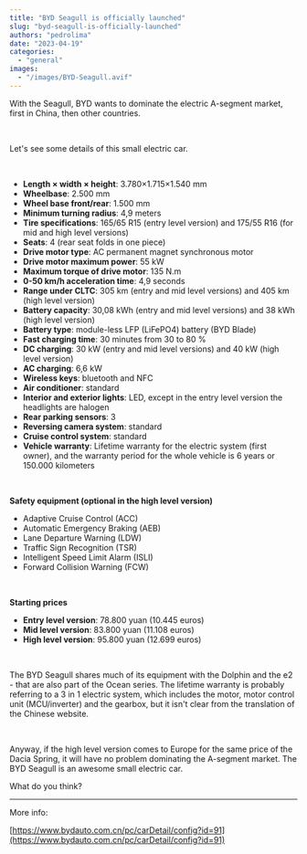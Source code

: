 ```yaml
---
title: "BYD Seagull is officially launched"
slug: "byd-seagull-is-officially-launched"
authors: "pedrolima"
date: "2023-04-19"
categories: 
  - "general"
images: 
  - "/images/BYD-Seagull.avif"
---
```


With the Seagull, BYD wants to dominate the electric A-segment market, first in China, then other countries.

 

Let's see some details of this small electric car.

 

- **Length × width × height**: 3.780×1.715×1.540 mm
- **Wheelbase**: 2.500 mm
- **Wheel base front/rear**: 1.500 mm
- **Minimum turning radius**: 4,9 meters
- **Tire specifications**: 165/65 R15 (entry level version) and 175/55 R16 (for mid and high level versions)
- **Seats**: 4 (rear seat folds in one piece)
- **Drive motor type**: AC permanent magnet synchronous motor
- **Drive motor maximum power**: 55 kW
- **Maximum torque of drive motor**: 135 N.m
- **0-50 km/h acceleration time**: 4,9 seconds
- **Range under CLTC**: 305 km (entry and mid level versions) and 405 km (high level version)
- **Battery capacity**: 30,08 kWh (entry and mid level versions) and 38 kWh (high level version)
- **Battery type**: module-less LFP (LiFePO4) battery (BYD Blade)
- **Fast charging time**: 30 minutes from 30 to 80 %
- **DC charging**: 30 kW (entry and mid level versions) and 40 kW (high level version)
- **AC charging**: 6,6 kW
- **Wireless keys**: bluetooth and NFC
- **Air conditioner**: standard
- **Interior and exterior lights**: LED, except in the entry level version the headlights are halogen
- **Rear parking sensors**: 3
- **Reversing camera system**: standard
- **Cruise control system**: standard
- **Vehicle warranty**: Lifetime warranty for the electric system (first owner), and the warranty period for the whole vehicle is 6 years or 150.000 kilometers

 

**Safety equipment (optional in the high level version)**

- Adaptive Cruise Control (ACC)
- Automatic Emergency Braking (AEB)
- Lane Departure Warning (LDW)
- Traffic Sign Recognition (TSR)
- Intelligent Speed ​​Limit Alarm (ISLI)
- Forward Collision Warning (FCW)

 

**Starting prices**

- **Entry level version**: 78.800 yuan (10.445 euros)
- **Mid level version**: 83.800 yuan (11.108 euros)
- **High level version**: 95.800 yuan (12.699 euros)

 

The BYD Seagull shares much of its equipment with the Dolphin and the e2 - that are also part of the Ocean series. The lifetime warranty is probably referring to a 3 in 1 electric system, which includes the motor, motor control unit (MCU/inverter) and the gearbox, but it isn't clear from the translation of the Chinese website.

 

Anyway, if the high level version comes to Europe for the same price of the Dacia Spring, it will have no problem dominating the A-segment market. The BYD Seagull is an awesome small electric car.

What do you think?

---

More info:

[https://www.bydauto.com.cn/pc/carDetail/config?id=91](https://www.bydauto.com.cn/pc/carDetail/config?id=91)
